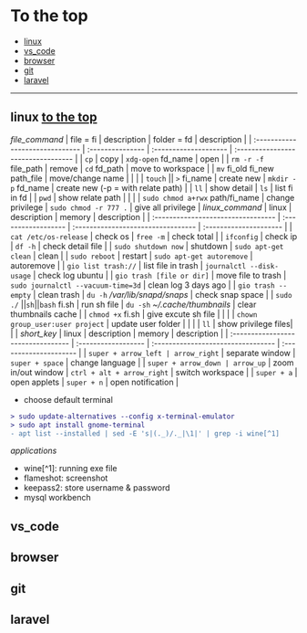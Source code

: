 # To the top
- [linux](#linux)
- [vs_code](#vs_code)
- [browser](#browser)
- [git](#git)
- [laravel](#laravel)

---

## linux [to the top](#to-the-top)
*file_command*
| file = fi                       | description      | folder = fd           | description                        |
| :------------------------------ | :--------------- | :-------------------- | :--------------------------------- |
| `cp`                            | copy             | `xdg-open` fd_name    | open                               |
| `rm -r -f` file_path            | remove           | `cd` fd_path          | move to workspace                  |
| `mv` fi_old fi_new path_file    | move/change name |                       |                                    |
| `touch` \|\| `>` fi_name        | create new       | `mkdir -p` fd_name    | create new (-p = with relate path) |
| `ll`                            | show detail      | `ls`                  | list fi in fd                      |
| `pwd`                           | show relate path |                       |                                    |
| `sudo chmod a+rwx` path/fi_name | change privilege | `sudo chmod -r 777 .` | give all privilege                 |
*linux_command*
| linux                              | description         | memory                             | description            |
| :--------------------------------- | :------------------ | :--------------------------------- | :--------------------- |
| `cat /etc/os-release`              | check os            | `free -m`                          | check total            |
| `ifconfig`                         | check ip            | `df -h`                            | check detail file      |
| `sudo shutdown now`                | shutdown            | `sudo apt-get clean`               | clean                  |
| `sudo reboot`                      | restart             | `sudo apt-get autoremove`          | autoremove             |
| `gio list trash://`                | list file in trash  | `journalctl --disk-usage`          | check log ubuntu       |
| `gio trash [file or dir]`          | move file to trash  | `sudo journalctl --vacuum-time=3d` | clean log 3 days ago   |
| `gio trash --empty`                | clean trash         | `du -h` _/var/lib/snapd/snaps_     | check snap space       |
| `sudo ./` \|\|`sh`\|\|`bash` fi.sh | run sh file         | `du -sh` _~/.cache/thumbnails_     | clear thumbnails cache |
| `chmod +x` fi.sh                   | give excute sh file |                                    |                        |
| `chown group_user:user project`    | update user folder  |                                    |                        |
| `ll`                               | show privilege files|                                    |                        |
*short_key*
| linux                              | description         | memory                             | description            |
| :--------------------------------- | :------------------ | :--------------------------------- | :--------------------- |
| `super + arrow_left | arrow_right` | separate window     | `super + space`                    | change language        |
| `super + arrow_down | arrow_up`    | zoom in/out window  | `ctrl + alt + arrow_right`         | switch workspace       |
| `super + a`                        | open applets        | `super + n`                        | open notification      |
- choose default terminal

```diff
> sudo update-alternatives --config x-terminal-emulator
> sudo apt install gnome-terminal
- apt list --installed | sed -E 's|(._)/._|\1|' | grep -i wine[^1]
```
*applications*
- wine[^1]: running exe file
- flameshot: screenshot
- keepass2: store username & password
- mysql workbench

## vs_code
## browser
## git
## laravel